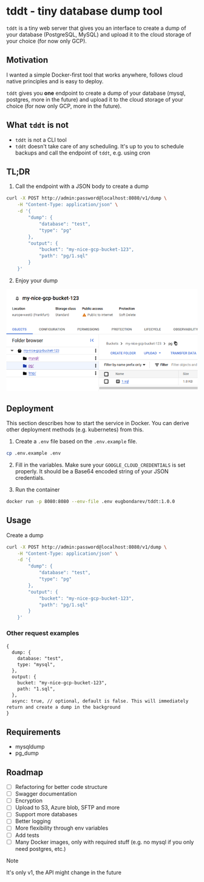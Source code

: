 # tddt - tiny database dump tool

`tddt` is a tiny web server that gives you an interface to create a dump of your database (PostgreSQL, MySQL) and upload it to the cloud storage of your choice (for now only GCP).

## Motivation

I wanted a simple Docker-first tool that works anywhere, follows cloud native principles and is easy to deploy.

`tddt` gives you **one** endpoint to create a dump of your database (mysql, postgres, more in the future) and upload it to the cloud storage of your choice (for now only GCP, more in the future).

## What `tddt` is not

- `tddt` is not a CLI tool
- `tddt` doesn't take care of any scheduling. It's up to you to schedule backups and call the endpoint of `tddt`, e.g. using cron

## TL;DR

1. Call the endpoint with a JSON body to create a dump

```bash
curl -X POST http://admin:password@localhost:8080/v1/dump \
    -H "Content-Type: application/json" \
    -d '{
        "dump": {
            "database": "test",
            "type": "pg"
        },
        "output": {
            "bucket": "my-nice-gcp-bucket-123",
            "path": "pg/1.sql"
        }
    }'
```

2. Enjoy your dump

![image](./docs/images/1.png)

## Deployment

This section describes how to start the service in Docker. You can derive other deployment methods (e.g. kubernetes) from this.

1. Create a `.env` file based on the `.env.example` file.

```bash
cp .env.example .env
```

2. Fill in the variables. Make sure your `GOOGLE_CLOUD_CREDENTIALS` is set properly. It should be a Base64 encoded string of your JSON credentials.

3. Run the container

```bash
docker run -p 8080:8080 --env-file .env eugbondarev/tddt:1.0.0
```

## Usage

Create a dump

```bash
curl -X POST http://admin:password@localhost:8080/v1/dump \
    -H "Content-Type: application/json" \
    -d '{
        "dump": {
            "database": "test",
            "type": "pg"
        },
        "output": {
            "bucket": "my-nice-gcp-bucket-123",
            "path": "pg/1.sql"
        }
    }'
```

### Other request examples

```json5
{
  dump: {
    database: "test",
    type: "mysql",
  },
  output: {
    bucket: "my-nice-gcp-bucket-123",
    path: "1.sql",
  },
  async: true, // optional, default is false. This will immediately return and create a dump in the background
}
```

## Requirements

- mysqldump
- pg_dump

## Roadmap

- [ ] Refactoring for better code structure
- [ ] Swagger documentation
- [ ] Encryption
- [ ] Upload to S3, Azure blob, SFTP and more
- [ ] Support more databases
- [ ] Better logging
- [ ] More flexibility through env variables
- [ ] Add tests
- [ ] Many Docker images, only with required stuff (e.g. no mysql if you only need postgres, etc.)

> [!NOTE]  
> It's only v1, the API might change in the future
